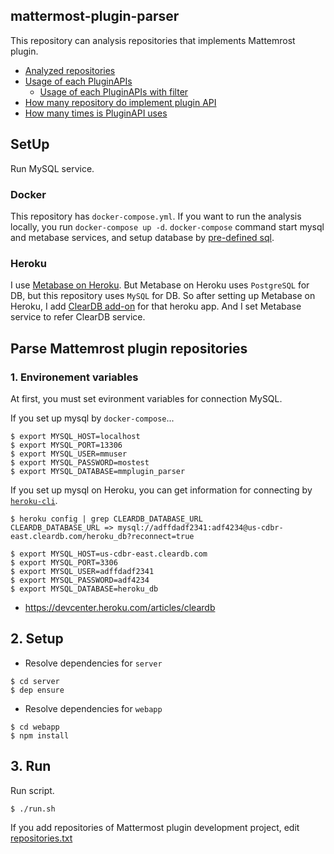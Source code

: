 ## mattermost-plugin-parser

This repository can analysis repositories that implements Mattemrost plugin.

* [Analyzed repositories](http://mmplugin-parser.herokuapp.com/public/question/382a872e-9230-4683-be9d-283bc7778e9e)
* [Usage of each PluginAPIs](http://mmplugin-parser.herokuapp.com/public/question/e7d62949-28db-4b6d-b6d9-706420fcec08)
  * [Usage of each PluginAPIs with filter](http://mmplugin-parser.herokuapp.com/public/question/666f821a-fc86-47ac-8244-6f8c48fde2f2)
* [How many repository do implement plugin API](http://mmplugin-parser.herokuapp.com/public/question/6e61e943-abc6-48fc-b27b-ce188e936a23)
* [How many times is PluginAPI uses](http://mmplugin-parser.herokuapp.com/public/question/a79c838a-718e-4b34-9e79-9a8d739d9b07)


## SetUp

Run MySQL service.

### Docker

This repository has `docker-compose.yml`. If you want to run the analysis locally, you run `docker-compose up -d`.
`docker-compose` command start mysql and metabase services, and setup database by [pre-defined sql](./initdb/).

### Heroku

I use [Metabase on Heroku](https://metabase.com/start/heroku.html). But Metabase on Heroku uses `PostgreSQL` for DB, but this repository uses `MySQL` for DB.
So after setting up Metabase on Heroku, I add [ClearDB add-on](https://metabase.com/start/heroku.html) for that heroku app. And I set Metabase service to refer ClearDB service.

## Parse Mattemrost plugin repositories

### 1. Environement variables

At first, you must set evironment variables for connection MySQL.

If you set up mysql by `docker-compose`...
```
$ export MYSQL_HOST=localhost
$ export MYSQL_PORT=13306
$ export MYSQL_USER=mmuser
$ export MYSQL_PASSWORD=mostest
$ export MYSQL_DATABASE=mmplugin_parser
```

If you set up mysql on Heroku, you can get information for connecting by [`heroku-cli`](https://devcenter.heroku.com/articles/heroku-cli).

```
$ heroku config | grep CLEARDB_DATABASE_URL
CLEARDB_DATABASE_URL => mysql://adffdadf2341:adf4234@us-cdbr-east.cleardb.com/heroku_db?reconnect=true

$ export MYSQL_HOST=us-cdbr-east.cleardb.com
$ export MYSQL_PORT=3306
$ export MYSQL_USER=adffdadf2341
$ export MYSQL_PASSWORD=adf4234
$ export MYSQL_DATABASE=heroku_db
```
* https://devcenter.heroku.com/articles/cleardb

## 2. Setup

* Resolve dependencies for `server`

```
$ cd server
$ dep ensure
```

* Resolve dependencies for `webapp`

```
$ cd webapp
$ npm install
```

## 3. Run

Run script.

```
$ ./run.sh
```

If you add repositories of Mattermost plugin development project, edit [repositories.txt](./repositories.txt)
